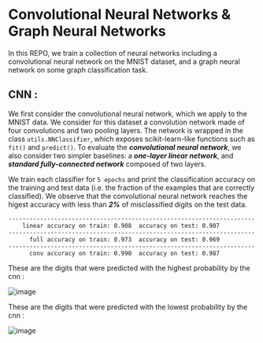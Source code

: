 # Convolutional Neural Networks & Graph Neural Networks

In this REPO, we train a collection of neural networks including a convolutional neural network on the MNIST dataset, and a graph neural network on some graph classification task.

## CNN :

We first consider the convolutional neural network, which we apply to the MNIST data.
We consider for this dataset a convolution network made of four convolutions and two pooling layers.
The network is wrapped in the class `utils.NNClassifier`, which exposes scikit-learn-like functions such as `fit()` and `predict()`. To evaluate the ***convolutional neural network***, we also consider two simpler baselines: a ***one-layer linear network***, and ***standard fully-connected network*** composed of two layers.


We train each classifier for `5 epochs` and print the classification accuracy on the training and test data (i.e. the fraction of the examples that are correctly classified). 
We observe that the convolutional neural network reaches the higest accuracy with less than ***2%*** of misclassified digits on the test data.

```
----------------------------------------------------------------------
    linear accuracy on train: 0.908  accuracy on test: 0.907
----------------------------------------------------------------------
      full accuracy on train: 0.973  accuracy on test: 0.969
----------------------------------------------------------------------
      conv accuracy on train: 0.990  accuracy on test: 0.987

```



These are the digits that were predicted with the highest probability by the cnn :

![image](https://user-images.githubusercontent.com/85687148/126724962-dba4324b-49a7-4505-8e2e-cdb8c0ff71a7.png)

These are the digits that were predicted with the lowest probability by the cnn :

![image](https://user-images.githubusercontent.com/85687148/126724997-52f695bd-a489-40c6-85a9-bee35b770ba4.png)





